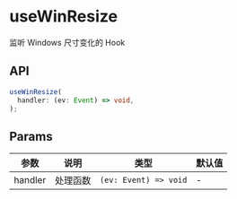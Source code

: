 # useWinResize

监听 Windows 尺寸变化的 Hook

<preview path="./demo/index.vue" title="基本使用" description='监听windows尺寸, 会在尺寸变化时调用处理函数'></preview>

## API

```typescript
useWinResize(
  handler: (ev: Event) => void,
);
```

## Params

| 参数    | 说明     | 类型                  | 默认值 |
| ------- | -------- | --------------------- | ------ |
| handler | 处理函数 | `(ev: Event) => void` | -      |

